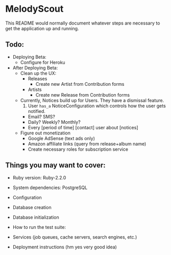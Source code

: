 # MelodyScout

This README would normally document whatever steps are necessary to get the
application up and running.

## Todo:

* Deploying Beta:
  * Configure for Heroku
* After Deploying Beta:
  * Clean up the UX:
    * Releases
      * Create new Artist from Contribution forms
    * Artists
      * Create new Release from Contribution forms
  * Currently, Notices build up for Users. They have a dismissal feature.
    1. User `has_a` NoticeConfiguration which controls how the user gets notified.
      * Email? SMS?
      * Daily? Weekly? Monthly?
      * Every [period of time] [contact] user about [notices] 
  * Figure out monetization
    * Google AdSense (text ads only)
    * Amazon affiliate links (query from release+album name)
    * Create necessary roles for subscription service

## Things you may want to cover:

* Ruby version: Ruby-2.2.0

* System dependencies: PostgreSQL

* Configuration

* Database creation

* Database initialization

* How to run the test suite:

* Services (job queues, cache servers, search engines, etc.)

* Deployment instructions (hm yes very good idea)


